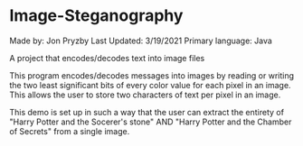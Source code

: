 # Image-Steganography

Made by: Jon Pryzby
Last Updated: 3/19/2021
Primary language: Java

A project that encodes/decodes text into image files

This program encodes/decodes messages into images by reading or writing the two least significant bits of every color value for each pixel in an image. This allows the user to store two characters of text per pixel in an image.

This demo is set up in such a way that the user can extract the entirety of "Harry Potter and the Socerer's stone" AND "Harry Potter and the Chamber of Secrets" from a single image.
